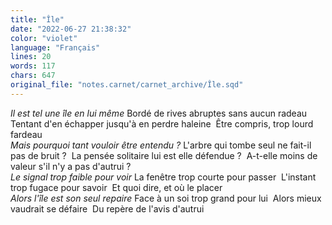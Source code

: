 ```yaml
---
title: "Île"
date: "2022-06-27 21:38:32"
color: "violet"
language: "Français"
lines: 20
words: 117
chars: 647
original_file: "notes.carnet/carnet_archive/Île.sqd"
---
```


_Il est tel une île en lui même_
Bordé de rives abruptes sans aucun radeau
Tentant d'en échapper jusqu'à en perdre haleine 
Être compris, trop lourd fardeau  
_Mais pourquoi tant vouloir être entendu ?_
L'arbre qui tombe seul ne fait-il pas de bruit ? 
La pensée solitaire lui est elle défendue ? 
A-t-elle moins de valeur s'il n'y a pas d'autrui ?  
_Le signal trop faible pour voir_
La fenêtre trop courte pour passer 
L'instant trop fugace pour savoir 
Et quoi dire, et où le placer  
_Alors l'île est son seul repaire_
Face à un soi trop grand pour lui 
Alors mieux vaudrait se défaire 
Du repère de l'avis d'autrui 